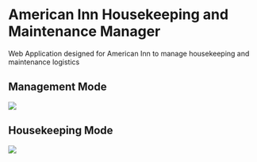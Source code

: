 # American Inn Housekeeping and Maintenance Manager

Web Application designed for American Inn to manage housekeeping and maintenance logistics

## Management Mode

![](https://i.imgur.com/wUqvfti.png)

## Housekeeping Mode

![](https://i.imgur.com/kNMmrrt.png)
